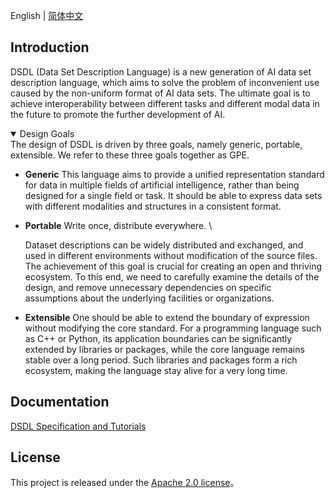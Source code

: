 English | [简体中文](./README-zh_CN.md)

## Introduction

DSDL (Data Set Description Language) is a new generation of AI data set description language, which aims to solve the problem of inconvenient use caused by the non-uniform format of AI data sets. The ultimate goal is to achieve interoperability between different tasks and different modal data in the future to promote the further development of AI.

<details open>
<summary> Design Goals </summary>
  The design of DSDL is driven by three goals, namely generic, portable, extensible. We refer to these three goals together as GPE.

- **Generic**
  This language aims to provide a unified representation standard for data in multiple fields of artificial intelligence, rather than being designed for a single field or task. It should be able to express data sets with different modalities and structures in a consistent format.

- **Portable**
  Write once, distribute everywhere. \\

  Dataset descriptions can be widely distributed and exchanged, and used in different environments without modification of the source files. The achievement of this goal is crucial for creating an open and thriving ecosystem. To this end, we need to carefully examine the details of the design, and remove unnecessary dependencies on specific assumptions about the underlying facilities or organizations.

- **Extensible**
  One should be able to extend the boundary of expression without modifying the core standard. For a programming language such as C++ or Python, its application boundaries can be significantly extended by libraries or packages, while the core language remains stable over a long period. Such libraries and packages form a rich ecosystem, making the language stay alive for a very long time.

</details>

## Documentation

[DSDL Specification and Tutorials](https://opendatalab.github.io/dsdl-docs/)

## License

This project is released under the [Apache 2.0 license](LICENSE)。
